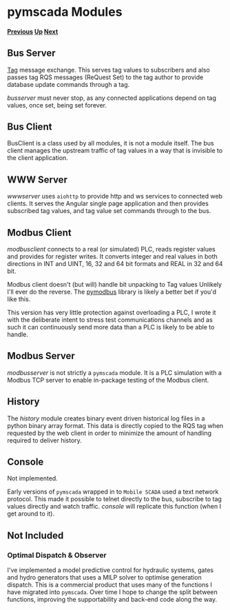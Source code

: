 # pymscada Modules
#### [Previous](./raspberry_demo.md) [Up](./README.md) [Next](./tags.md)
## Bus Server

[Tag](./tags.md) message exchange. This serves tag values to subscribers
and also passes tag RQS messages (ReQuest Set) to the tag author to
provide database update commands through a tag.

_busserver_ must never stop, as any connected applications depend on
tag values, once set, being set forever.

## Bus Client

BusClient is a class used by all modules, it is not a module itself.
The bus client manages the upstream traffic of tag values in a way
that is invisible to the client application.

## WWW Server

_wwwserver_ uses ```aiohttp``` to provide http and ws services to
connected web clients. It serves the Angular single page application
and then provides subscribed tag values, and tag value set commands
through to the bus.

## Modbus Client

_modbusclient_ connects to a real (or simulated) PLC, reads register
values and provides for register writes. It converts integer and real
values in both directions in INT and UINT, 16, 32 and 64 bit formats
and REAL in 32 and 64 bit.

Modbus client doesn't (but will) handle bit unpacking to Tag values
Unlikely I'll ever do the reverse. The
[pymodbus](https://github.com/pymodbus-dev/pymodbus) library is
likely a better bet if you'd like this.

This version has very little protection against overloading a PLC,
I wrote it with the deliberate intent to stress test communications
channels and as such it can continuously send more data than a PLC
is likely to be able to handle.

## Modbus Server

_modbusserver_ is not strictly a ```pymscada``` module. It is a PLC
simulation with a Modbus TCP server to enable in-package testing of
the Modbus client.

## History

The _history_ module creates binary event driven historical log files
in a python binary array format. This data is directly copied to the
RQS tag when requested by the web client in order to minimize the
amount of handling required to deliver history.

## Console

Not implemented.

Early versions of ```pymscada``` wrapped in to ```Mobile SCADA``` used
a text network protocol. This made it possible to telnet directly to
the bus, subscribe to tag values directly and watch traffic. _console_
will replicate this function (when I get around to it).

## Not Included
### Optimal Dispatch & Observer
I've implemented a model predictive control for hydraulic systems, gates
and hydro generators that uses a MILP solver to optimise generation
dispatch. This is a commercial product that uses many of the functions
I have migrated into ```pymscada```. Over time I hope to change the
split between functions, improving the supportability and back-end
code along the way.
